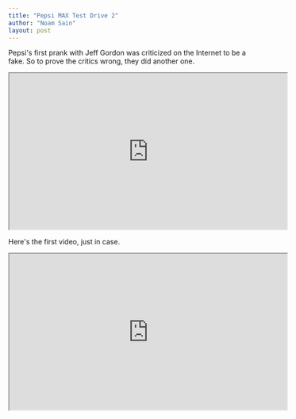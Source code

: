 ```yaml
---
title: "Pepsi MAX Test Drive 2"
author: "Noam Sain"
layout: post
---
```


Pepsi's first prank with Jeff Gordon was criticized on the Internet to be a fake. So to prove the critics wrong, they did another one.

<iframe width="560" height="315" src="https://www.youtube.com/embed/tRLvMUYcap8" title="Pepsi MAX Test Drive 2"></iframe>

Here's the first video, just in case.

<iframe width="560" height="315" src="https://www.youtube.com/embed/MQ6t3DI4fXo" title="Pepsi Test Drive"></iframe>
